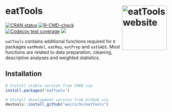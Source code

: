 
<!-- README.md is generated from README.Rmd. Please edit that file -->

# eatTools <a href="https://weirichs.github.io/eatTools/"><img src="man/figures/eatTools.svg" align="right" height="139" alt="eatTools website" /></a>

<!-- badges: start -->

[![CRAN
status](https://www.r-pkg.org/badges/version/eatTools)](https://CRAN.R-project.org/package=eatTools)
[![R-CMD-check](https://github.com/weirichs/eatTools/workflows/R-CMD-check/badge.svg)](https://github.com/weirichs/eatTools/actions)
[![Codecov test
coverage](https://app.codecov.io/gh/weirichs/eatTools/branch/master/graph/badge.svg)](https://app.codecov.io/gh/weirichs/eatTools?branch=master)
[![](http://cranlogs.r-pkg.org/badges/grand-total/eatTools?color=blue)](https://cran.r-project.org/package=eatTools)
<!-- badges: end -->

`eatTools` contains additional functions required for `R` packages
`eatModel`, `eatRep`, `eatPrep` and `eatGADS`. Most functions are
related to data preparation, cleaning, descriptive analyses and weighted
statistics.

## Installation

``` r
# Install stable version from CRAN via
install.packages("eatTools")

# Install development version from GitHub via
devtools::install_github("weirichs/eatTools")
```
